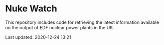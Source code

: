 # Nuke Watch

This repository includes code for retrieving the latest information available on the output of EDF nuclear power plants in the UK.

Last updated: 2020-12-24 13:21